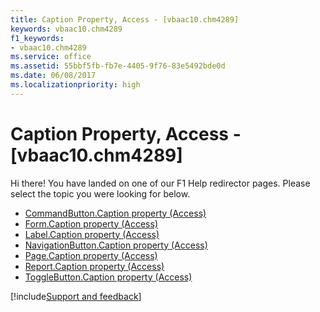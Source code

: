 ```yaml
---
title: Caption Property, Access - [vbaac10.chm4289]
keywords: vbaac10.chm4289
f1_keywords:
- vbaac10.chm4289
ms.service: office
ms.assetid: 55bbf5fb-fb7e-4405-9f76-83e5492bde0d
ms.date: 06/08/2017
ms.localizationpriority: high
---
```



# Caption Property, Access - [vbaac10.chm4289]

Hi there! You have landed on one of our F1 Help redirector pages. Please select the topic you were looking for below.

- [CommandButton.Caption property (Access)](https://msdn.microsoft.com/library/9141b138-5bf7-5d45-f945-f9de41e43042%28Office.15%29.aspx)
- [Form.Caption property (Access)](https://msdn.microsoft.com/library/44dcd309-7a07-c4b3-2d85-d1bc09f98843%28Office.15%29.aspx)
- [Label.Caption property (Access)](https://msdn.microsoft.com/library/47f58d63-a93d-a0ef-333c-ab0479bad6c9%28Office.15%29.aspx)
- [NavigationButton.Caption property (Access)](https://msdn.microsoft.com/library/65770d68-fe1f-4553-b8e8-25649db2e059%28Office.15%29.aspx)
- [Page.Caption property (Access)](https://msdn.microsoft.com/library/7f1b5038-4543-c373-96e9-135102cdd6e6%28Office.15%29.aspx)
- [Report.Caption property (Access)](https://msdn.microsoft.com/library/8e662558-755f-0dbe-8803-b0f0ef093172%28Office.15%29.aspx)
- [ToggleButton.Caption property (Access)](https://msdn.microsoft.com/library/7ae95889-3b92-14c1-792e-eac87a2fb910%28Office.15%29.aspx)

[!include[Support and feedback](~/includes/feedback-boilerplate.md)]